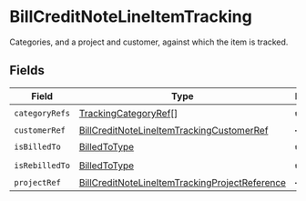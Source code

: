# BillCreditNoteLineItemTracking

Categories, and a project and customer, against which the item is tracked.


## Fields

| Field                                                                                                                   | Type                                                                                                                    | Required                                                                                                                | Description                                                                                                             |
| ----------------------------------------------------------------------------------------------------------------------- | ----------------------------------------------------------------------------------------------------------------------- | ----------------------------------------------------------------------------------------------------------------------- | ----------------------------------------------------------------------------------------------------------------------- |
| `categoryRefs`                                                                                                          | [TrackingCategoryRef](../../models/shared/trackingcategoryref.md)[]                                                     | :heavy_check_mark:                                                                                                      | N/A                                                                                                                     |
| `customerRef`                                                                                                           | [BillCreditNoteLineItemTrackingCustomerRef](../../models/shared/billcreditnotelineitemtrackingcustomerref.md)           | :heavy_minus_sign:                                                                                                      | N/A                                                                                                                     |
| `isBilledTo`                                                                                                            | [BilledToType](../../models/shared/billedtotype.md)                                                                     | :heavy_check_mark:                                                                                                      | N/A                                                                                                                     |
| `isRebilledTo`                                                                                                          | [BilledToType](../../models/shared/billedtotype.md)                                                                     | :heavy_check_mark:                                                                                                      | N/A                                                                                                                     |
| `projectRef`                                                                                                            | [BillCreditNoteLineItemTrackingProjectReference](../../models/shared/billcreditnotelineitemtrackingprojectreference.md) | :heavy_minus_sign:                                                                                                      | N/A                                                                                                                     |